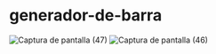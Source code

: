 # generador-de-barra
![Captura de pantalla (47)](https://github.com/francoC1410/generador-de-barra/assets/111617652/487bd456-50f9-4f83-a898-991d1a9850e4)
![Captura de pantalla (46)](https://github.com/francoC1410/generador-de-barra/assets/111617652/6b1a0d24-5ff2-4d6d-b8d3-3ec38e4e41a8)
